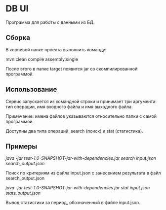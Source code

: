 # DB UI
Программа для работы с данными из БД.

## Сборка
В корневой папке проекта выполнить команду:

mvn clean compile assembly:single

После этого в папке target появится jar со скомпилированной программой.

## Использование
Сервис запускается из командной строки и принимает три аргумента: тип операции, имя входного файла и имя выходного файла.

Примечание: имена файлов указываются относительно папки с самой программой.

Доступны два типа операций: search (поиск) и stat (статистика).

## Примеры
*java -jar test-1.0-SNAPSHOT-jar-with-dependencies.jar search input.json search_output.json*

Поиск по критериям из файла input.json с занесением результата в файл search_output.json

*java -jar test-1.0-SNAPSHOT-jar-with-dependencies.jar stat input.json stats_output.json*

Вывод статистики за период, обозначенный в файле input.json.
